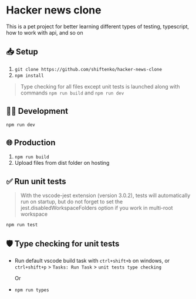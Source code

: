 # Hacker news clone

This is a pet project for better learning different types of testing,
typescript, how to work with api, and so on

## 📥 Setup

1. `git clone https://github.com/shiftenko/hacker-news-clone`
2. `npm install`

> Type checking for all files except unit tests is launched along with commands
> `npm run build` and `npm run dev`

## 👷‍♂ Development

`npm run dev`

## 🌐 Production

1. `npm run build`
2. Upload files from dist folder on hosting

## ✅ Run unit tests

> With the vscode-jest extension (version 3.0.2), tests will automatically run
> on startup, but do not forget to set the jest.disabledWorkspaceFolders option
> if you work in multi-root workspace

`npm run test`

## 🛡️ Type checking for unit tests

- Run default vscode build task with `ctrl+shift+b` on windows, or `ctrl+shift+p` > `Tasks: Run Task` > `unit tests type checking`

  Or

- `npm run types`
